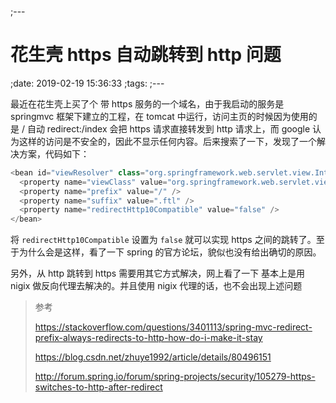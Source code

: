 ;---
# 花生壳 https 自动跳转到 http  问题
;date: 2019-02-19 15:36:33
;tags:
;---

最近在花生壳上买了个 带 https 服务的一个域名，由于我启动的服务是 springmvc 框架下建立的工程，在 tomcat 中运行，访问主页的时候因为使用的是 / 自动 redirect:/index 会把 https 请求直接转发到 http 请求上，而 google 认为这样的访问是不安全的，因此不显示任何内容。后来搜索了一下，发现了一个解决方案，代码如下：

```java
<bean id="viewResolver" class="org.springframework.web.servlet.view.InternalResourceViewResolver">
  <property name="viewClass" value="org.springframework.web.servlet.view.JstlView" />
  <property name="prefix" value="/" />
  <property name="suffix" value=".ftl" />
  <property name="redirectHttp10Compatible" value="false" />
</bean>
```

将 `redirectHttp10Compatible` 设置为 `false` 就可以实现 https 之间的跳转了。至于为什么会是这样，看了一下 spring 的官方论坛，貌似也没有给出确切的原因。

另外，从 http 跳转到 https 需要用其它方式解决，网上看了一下  基本上是用 nigix 做反向代理去解决的。并且使用 nigix 代理的话，也不会出现上述问题



> 参考
>
> https://stackoverflow.com/questions/3401113/spring-mvc-redirect-prefix-always-redirects-to-http-how-do-i-make-it-stay
>
> https://blog.csdn.net/zhuye1992/article/details/80496151
>
> http://forum.spring.io/forum/spring-projects/security/105279-https-switches-to-http-after-redirect
